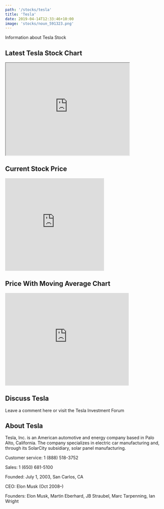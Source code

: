 ```yaml
---
path: '/stocks/tesla'
title: 'Tesla'
date: 2019-04-14T12:33:46+10:00
image: 'stocks/noun_591323.png'
---
```


Information about Tesla Stock

## Latest Tesla Stock Chart

<iframe height="300" width="400" src="https://ssltvc.forexprostools.com/?pair_ID=6435&height=480&width=400&interval=300&plotStyle=area&domain_ID=1&lang_ID=1&timezone_ID=7"></iframe>

## Current Stock Price

<!-- Start TC2000 widget -->
<iframe width="320" noresize="noresize" scrolling="no" height="300" frameborder="0" src="https://widgets.tc2000.com/WidgetServer.ashx?id=139115"></iframe>
<!-- END TC2000 Widget -->

## Price With Moving Average Chart

<!-- Start TC2000 widget -->
<iframe width="400" noresize="noresize" scrolling="no" height="300" frameborder="0" src="https://widgets.tc2000.com/WidgetServer.ashx?id=139116"></iframe>
<!-- END TC2000 Widget -->

## Discuss Tesla

Leave a comment here or visit the Tesla  Investment Forum

## About Tesla 

Tesla, Inc. is an American automotive and energy company based in Palo Alto, California. The company specializes in electric car manufacturing and, through its SolarCity subsidiary, solar panel manufacturing. 

Customer service: 1 (888) 518-3752

Sales: 1 (650) 681-5100

Founded: July 1, 2003, San Carlos, CA

CEO: Elon Musk (Oct 2008–)

Founders: Elon Musk, Martin Eberhard, JB Straubel, Marc Tarpenning, Ian Wright